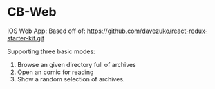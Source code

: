 # CB-Web

IOS Web App: Based off of: https://github.com/davezuko/react-redux-starter-kit.git

Supporting three basic modes:

1. Browse an given directory full of archives
2. Open an comic for reading
3. Show a random selection of archives.
